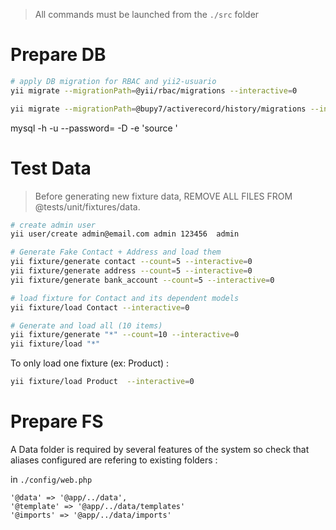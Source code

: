 > All commands must be launched from the `./src` folder


# Prepare DB

```bash
# apply DB migration for RBAC and yii2-usuario
yii migrate --migrationPath=@yii/rbac/migrations --interactive=0

yii migrate --migrationPath=@bupy7/activerecord/history/migrations --interactive=0
```

mysql -h <hostname> -u <username> --password=<password> -D <database> -e 'source <path-to-sql-file>'

# Test Data

> Before generating new fixture data, REMOVE ALL FILES FROM @tests/unit/fixtures/data.

```bash
# create admin user
yii user/create admin@email.com admin 123456  admin

# Generate Fake Contact + Address and load them
yii fixture/generate contact --count=5 --interactive=0 
yii fixture/generate address --count=5 --interactive=0 
yii fixture/generate bank_account --count=5 --interactive=0 

# load fixture for Contact and its dependent models
yii fixture/load Contact --interactive=0
```

```bash
# Generate and load all (10 items)
yii fixture/generate "*" --count=10 --interactive=0 
yii fixture/load "*" 
```

To only load one fixture (ex: Product) :
```bash
yii fixture/load Product  --interactive=0 
```

# Prepare FS

A Data folder is required by several features of the system so check that aliases configured are refering to existing folders :

in `./config/web.php` 
```
'@data' => '@app/../data',
'@template' => '@app/../data/templates'
'@imports' => '@app/../data/imports'
```
